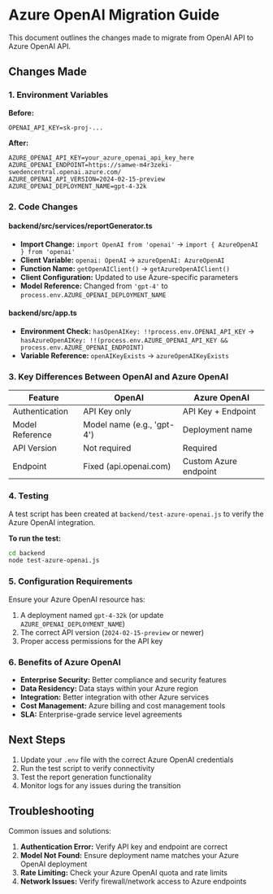 # Azure OpenAI Migration Guide

This document outlines the changes made to migrate from OpenAI API to Azure OpenAI API.

## Changes Made

### 1. Environment Variables
**Before:**
```env
OPENAI_API_KEY=sk-proj-...
```

**After:**
```env
AZURE_OPENAI_API_KEY=your_azure_openai_api_key_here
AZURE_OPENAI_ENDPOINT=https://samwe-m4r3zeki-swedencentral.openai.azure.com/
AZURE_OPENAI_API_VERSION=2024-02-15-preview
AZURE_OPENAI_DEPLOYMENT_NAME=gpt-4-32k
```

### 2. Code Changes

#### backend/src/services/reportGenerator.ts
- **Import Change:** `import OpenAI from 'openai'` → `import { AzureOpenAI } from 'openai'`
- **Client Variable:** `openai: OpenAI` → `azureOpenAI: AzureOpenAI`
- **Function Name:** `getOpenAIClient()` → `getAzureOpenAIClient()`
- **Client Configuration:** Updated to use Azure-specific parameters
- **Model Reference:** Changed from `'gpt-4'` to `process.env.AZURE_OPENAI_DEPLOYMENT_NAME`

#### backend/src/app.ts
- **Environment Check:** `hasOpenAIKey: !!process.env.OPENAI_API_KEY` → `hasAzureOpenAIKey: !!(process.env.AZURE_OPENAI_API_KEY && process.env.AZURE_OPENAI_ENDPOINT)`
- **Variable Reference:** `openAIKeyExists` → `azureOpenAIKeyExists`

### 3. Key Differences Between OpenAI and Azure OpenAI

| Feature | OpenAI | Azure OpenAI |
|---------|--------|--------------|
| Authentication | API Key only | API Key + Endpoint |
| Model Reference | Model name (e.g., 'gpt-4') | Deployment name |
| API Version | Not required | Required |
| Endpoint | Fixed (api.openai.com) | Custom Azure endpoint |

### 4. Testing

A test script has been created at `backend/test-azure-openai.js` to verify the Azure OpenAI integration.

**To run the test:**
```bash
cd backend
node test-azure-openai.js
```

### 5. Configuration Requirements

Ensure your Azure OpenAI resource has:
1. A deployment named `gpt-4-32k` (or update `AZURE_OPENAI_DEPLOYMENT_NAME`)
2. The correct API version (`2024-02-15-preview` or newer)
3. Proper access permissions for the API key

### 6. Benefits of Azure OpenAI

- **Enterprise Security:** Better compliance and security features
- **Data Residency:** Data stays within your Azure region
- **Integration:** Better integration with other Azure services
- **Cost Management:** Azure billing and cost management tools
- **SLA:** Enterprise-grade service level agreements

## Next Steps

1. Update your `.env` file with the correct Azure OpenAI credentials
2. Run the test script to verify connectivity
3. Test the report generation functionality
4. Monitor logs for any issues during the transition

## Troubleshooting

Common issues and solutions:

1. **Authentication Error:** Verify API key and endpoint are correct
2. **Model Not Found:** Ensure deployment name matches your Azure OpenAI deployment
3. **Rate Limiting:** Check your Azure OpenAI quota and rate limits
4. **Network Issues:** Verify firewall/network access to Azure endpoints